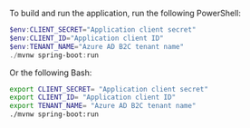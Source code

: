 To build and run the application, run the following PowerShell:

```PowerShell
$env:CLIENT_SECRET="Application client secret"
$env:CLIENT_ID="Application client ID"
$env:TENANT_NAME="Azure AD B2C tenant name"
./mvnw spring-boot:run
```

Or the following Bash:

```bash
export CLIENT_SECRET= "Application client secret"
export CLIENT_ID= "Application client ID"
export TENANT_NAME= "Azure AD B2C tenant name"
./mvnw spring-boot:run 
```